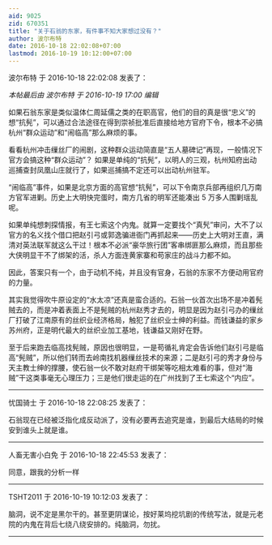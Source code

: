 ```yaml
---
aid: 9025
zid: 670351
title: "关于石翁的东家，有件事不知大家想过没有？"
author: 波尔布特
date: 2016-10-18 22:02:08+07:00
lastmod: 2016-10-19 10:12:00+07:00
---
```


波尔布特 于 2016-10-18 22:02:08 发表了：

_本帖最后由 波尔布特 于 2016-10-19 17:00 编辑_

如果石翁东家是类似温体仁周延儒之类的在职高官，他们的目的真是很“忠义”的想“抗髡”，可以通过合法途径在得到崇祯批准后直接给地方官府下令，根本不必搞杭州“群众运动”和“闹临高”那么麻烦的事。

看看杭州冲击缫丝厂的闹剧，这种群众运动简直是“五人墓碑记”再现，一般情况下官方会搞这种“群众运动”？ 如果是单纯的“抗髡”，以明人的三观，杭州知府出动巡捕查封凤凰山庄就行了，如果巡捕搞不定还可以出动杭州驻军。

“闹临高”事件，如果是北京方面的高官想“抗髡”，可以下令南京兵部再组织几万南方官军进剿。历史上大明快完蛋时，南方几省的明军还能凑出 5 万多人围剿瑶乱呢。

如果单纯想刺探情报，有王七索这个内鬼。就算一定要找个“真髠”审问，大不了以官方的名义找个借口把赵引弓或郭逸骗进衙门再抓起来——历史上大明对王直，满清对英法联军就这么干过！根本不必派“豪华旅行团”客串绑匪那么麻烦，而且那些大侠明显干不了绑架的活，杀人方面连黄家寨和苟家庄的战斗力都不如。

因此，答案只有一个，由于动机不纯，并且没有官身，石翁的东家不方便动用官府的力量。

其实我觉得吹牛原设定的“水太凉”还真是蛮合适的。石翁一伙首次出场不是冲着髡贼去的，而是冲着表面上不是髡贼的杭州赵秀才去的，明显是因为赵引弓办的缫丝厂打破了江南原有的丝织业经济格局，触犯了丝织业士绅的利益。而钱谦益的家乡苏州府，正是明代最大的丝织业加工基地，钱谦益又刚好在野。

至于后来跑去临高找髡贼，原因也很明显，一是苟循礼肯定会告诉他们赵引弓是临高“髡贼”，所以他们转而去岭南找机器缫丝技术的来源；二是赵引弓的秀才身份与天主教士绅的撑腰，使石翁一伙不敢对赵府干绑架等吃相太难看的事，但对“海贼”干这类事毫无心理压力；三是他们很走运的在广州找到了王七索这个“内应”。

---

忧国骑士 于 2016-10-18 22:08:25 发表了：

石翁现在已经被泛指化成反动派了，没有必要再去追究是谁，到最后大结局的时候安到谁头上就是谁。

---

人畜无害小白免 于 2016-10-18 22:45:53 发表了：

同意，跟我的分析一样

---

TSHT2011 于 2016-10-19 10:12:03 发表了：

脑洞，说不定是黑尔干的。甚至更阴谋论，按好莱坞挖坑剧的传统写法，就是元老院的内鬼在背后七绕八绕安排的。纯脑洞，勿扰。

---
